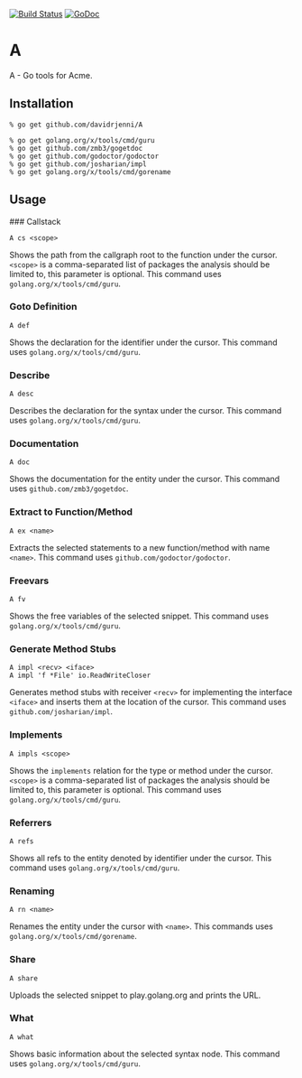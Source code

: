 [![Build Status](https://drone.io/github.com/davidrjenni/A/status.png)](https://drone.io/github.com/davidrjenni/A/latest)
[![GoDoc](https://godoc.org/github.com/davidrjenni/A?status.svg)](https://godoc.org/github.com/davidrjenni/A)

# A

A - Go tools for Acme.

## Installation

```
% go get github.com/davidrjenni/A

% go get golang.org/x/tools/cmd/guru
% go get github.com/zmb3/gogetdoc
% go get github.com/godoctor/godoctor
% go get github.com/josharian/impl
% go get golang.org/x/tools/cmd/gorename
```

## Usage

### Callstack

```
A cs <scope>
```
Shows the path from the callgraph root to the function under the cursor.
`<scope>` is a comma-separated list of packages the analysis should be limited to, this parameter is optional.
This command uses `golang.org/x/tools/cmd/guru`.

### Goto Definition

```
A def
```
Shows the declaration for the identifier under the cursor.
This command uses `golang.org/x/tools/cmd/guru`.

### Describe

```
A desc
```
Describes the declaration for the syntax under the cursor.
This command uses `golang.org/x/tools/cmd/guru`.

### Documentation

```
A doc
```
Shows the documentation for the entity under the cursor.
This command uses `github.com/zmb3/gogetdoc`.

### Extract to Function/Method

```
A ex <name>
```
Extracts the selected statements to a new function/method with name `<name>`.
This command uses `github.com/godoctor/godoctor`.

### Freevars

```
A fv
```
Shows the free variables of the selected snippet.
This command uses `golang.org/x/tools/cmd/guru`.

### Generate Method Stubs

```
A impl <recv> <iface>
A impl 'f *File' io.ReadWriteCloser
```
Generates method stubs with receiver `<recv>` for implementing the interface `<iface>` and inserts them at the location of the cursor.
This command uses `github.com/josharian/impl`.

### Implements

```
A impls <scope>
```
Shows the `implements` relation for the type or method under the cursor.
`<scope>` is a comma-separated list of packages the analysis should be limited to, this parameter is optional.
This command uses `golang.org/x/tools/cmd/guru`.

### Referrers

```
A refs
```
Shows all refs to the entity denoted by identifier under the cursor.
This command uses `golang.org/x/tools/cmd/guru`.

### Renaming

```
A rn <name>
```
Renames the entity under the cursor with `<name>`.
This commands uses `golang.org/x/tools/cmd/gorename`.

### Share

```
A share
```
Uploads the selected snippet to play.golang.org and prints the URL.

### What

```
A what
```
Shows basic information about the selected syntax node.
This command uses `golang.org/x/tools/cmd/guru`.
